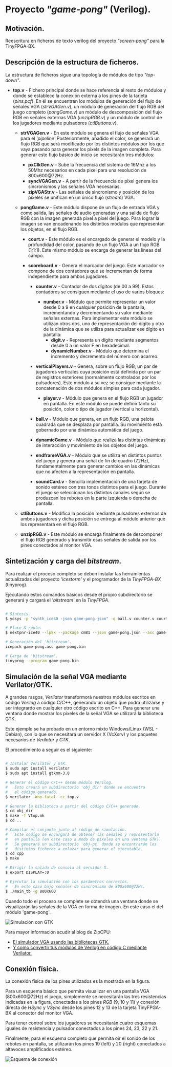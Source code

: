 # Proyecto *"game-pong"* (Verilog).

## Motivación.
Reescritura en ficheros de texto verilog del proyecto _"screen-pong"_ para la TinyFPGA-BX.

## Descripción de la estructura de ficheros.
La estructura de ficheros sigue una topología de módulos de tipo _"top-down"_.

 - **top.v** - Fichero principal donde se hace referencia al resto de módulos y donde se establece la conexión externa a los pines de la tarjeta (_pins.pcf_).
 En él se encuentran los módulos de generación del flujo de señales VGA (_strVGAGen.v_), un módulo de generación del flujo RGB del juego completo (_pongGame.v_) un módulo de descomposición del flujo RGB en señales externas VGA (_unzipRGB.v_) y un módulo de control de los jugadores mediante pulsadores (_ctlButtons.v_).

    - **strVGAGen.v** - En este módulo se genera el flujo de señales VGA para el _'pipeline'_ Posteriormente, añadido el color, se generará un flujo RGB que será modificado por los distintos módulos por los que vaya pasando para generar los pixels de la imagen completa.
    Para generar este flujo básico de inicio se necesitarán tres módulos:
        - **pxClkGen.v** - Sube la frecuencia del sistema de 16Mhz a los 50Mhz necesarios en cada pixel para una resolución de 800x600@72Hz.
        - **syncVGAGen.v** - A partir de la frecuencia de píxel genera los sincronismos y las señales VGA necesarias.
        - **zipVGAStr.v** - Las señales de sincronismo y posición de los píxeles se unifican en un único flujo (_stream_) VGA. 

    - **pongGame.v** - Este módulo dispone de un flujo de entrada VGA y como salida, las señales de audio generadas y una salida de flujo RGB con la imagen generada pixel a pixel del juego. Para lograr la imagen se van encadenando los distintios módulos que representan los objetos, en el flujo RGB.
      - **court.v** - Este módulo es el encargado de generar el modelo y la profundidad del color, pasando de un flujo VGA a un flujo RGB (1:1:1). Este mismo módulo se encarga de generar las líneas del campo.
      
      - **scoreboard.v** - Genera el marcador del juego. Este marcador se compone de dos contadores que se incrementan de forma independiente para ambos jugadores.
        - **counter.v** - Contador de dos dígitos (de 00 a 99). Estos contadores se consiguen mediante el uso de varios bloques:
            - **number.v** - Módulo que permite representar un valor desde 0 a 9 en cualquier posición de la pantalla, incrementando y decrementando su valor mediante señales externas.
            Para implementar este módulo se utilizan otros dos, uno de representación del dígito y otro de la dinámica que se utiliza para actualizar ese dígito en pantalla: 
                - **digit.v** - Representa un dígito mediante segmentos desde 0 a un valor F en hexadecimal.
                - **dynamicNumber.v** - Módulo que determina el incremento y decremento del número con acarreo.

        - **verticalPlayers.v** - Genera, sobre un flujo RGB, un par de jugadores verticales cuya posición está definida por un par de registros exteriores (normalmente controlados por los pulsadores). Este módulo a su vez se consigue mediante la concatenación de dos módulos simples para cada jugador.
            - **player.v** - Módulo que genera en el flujo RGB un jugador en pantalla. En este módulo se puede definir tanto su posición, color o tipo de jugador (vertical u horizontal).

        - **ball.v** - Módulo que genera, en un flujo RGB, una pelota cuadrada que se desplaza por pantalla. Su movimiento está gobernado por una dinámica automática del juego.

        - **dynamicGame.v** - Módulo que realiza las distintas dinámicas de interacción y movimiento de los objetos del juego.

        - **endframeVGA.v** - Módulo que se utiliza en distintos puntos del juego y genera una señal de fin de cuadro (72Hz), fundamentalmente para generar cambios en las dinámicas que no afecten a la representación en pantalla.

        - **soundCard.v** - Sencilla implementación de una tarjeta de sonido estéreo con tres tonos distintos para el juego. Durante el juego se seleccionan los distintos canales según se produzcan los rebotes en la parte izquierda o derecha de pantalla.

    - **ctlButtons.v** - Modifica la posición mediante pulsadores externos de ambos jugadores y dicha posición se entrega al módulo anterior que los representará en el flujo RGB.

    - **unzipRGB.v** - Este módulo se encarga finalmente de descomponer el flujo RGB generado y transmitir esas señales de salida por los pines conectados al monitor VGA.

## Sintetización y carga del _bitstream_.
Para realizar el proceso completo se deben instalar las herramientas actualizadas del proyecto _'icestorm'_ y el programador de la _TinyFPGA-BX_ (tinyprog).

Ejecutando estos comandos básicos desde el propio subdirectorio se generará y cargará el _'bitstream'_ en la _TinyFPGA_.

```bash

# Síntesis.
$ yosys -p "synth_ice40 -json game-pong.json" -q ball.v counter.v court.v ctlButtons.v digit.v dynamicGame.v dynamicNumber.v endframeVGA.v number.v player.v pongGame.v pxClkGen.v scoreboard.v soundCard.v strVGAGen.v syncVGAGen.v top.v unzipRGB.v verticalPlayers.v zipVGAStr.v

# Place & route.
$ nextpnr-ice40 --lp8k --package cm81 --json game-pong.json --asc game-pong.asc --pcf pins.pcf -q

# Generación del 'bitstream'.
icepack game-pong.asc game-pong.bin

# Carga de 'bitstream'.
tinyprog --program game-pong.bin

```

## Simulación de la señal VGA mediante Verilator/GTK.
A grandes rasgos, _Verilator_ transformorá nuestros módulos escritos en código _Verilog_ a código C/C++, generando un objeto que podrá utilizarse y ser integrardo en cualquier otro código escrito en C++.
Para generar una ventana donde mostrar los píxeles de la señal VGA se utilizará la biblioteca GTK.

Este ejemplo se ha probado en un entorno mixto Windows/Linux (WSL - Debian), con lo que se necesitará un servidor X (VcXsrv) y los paquetes necesarios de _Verilator_ y _GTK_.

El procedimiento a seguir es el siguiente:

```bash

# Instalar Verilator y GTK.
$ sudo apt install verilator
$ sudo apt install gtkmm-3.0

# Generar el código C/C++ desde módulo Verilog.
#   Esto creará un subdirectorio 'obj_dir' donde se encuentra
#   el código generado.
$ verilator -Wno-fatal -cc top.v

# Generar la biblioteca a partir del código C/C++ generado.
$ cd obj_dir
$ make -f Vtop.mk
$ cd ..

# Compilar el conjunto junto al código de simulación.
#   Este código se encargará de obtener las señales y representarla
#   en pantalla (en este caso a modo de píxeles en una ventana GTK).
#   Se generará un subdirectorio 'obj-pc' donde se encontrarán los
#   distintos ficheros a enlazar para generar el ejecutable.
$ cd cpp
$ make

# Dirigir la salida de consola al servidor X.
$ export DISPLAY=:0

# Ejecutar la simulación con los parámetros correctos.
#   En este caso bajo señales de sincronismo de 800x600@72Hz.
$ ./main_tb -g 800x600

```
Cuando todo el proceso se complete se obtendrá una ventana donde se visualizarán las señales de la VGA en forma de imagen. En este caso el del módulo 'game-pong'.

![Simulación con GTK](https://raw.githubusercontent.com/juanmard/screen-pong/gtk-verilator/game-pong/verilog/gallery/vga_sim.jpg)

Para mayor información acudir al blog de ZipCPU:

* [El simulador VGA usando las bibliotecas GTK.](https://zipcpu.com/blog/2018/11/29/llvga.html)
* [Y como convertir tus módulos de Verilog en código C mediante Verilator.](https://zipcpu.com/blog/2017/06/21/looking-at-verilator.html)

## Conexión física.
La conexión física de los pines utilizados es la mostrada en la figura.

Para un esquema básico que permita visualizar en una pantalla VGA (800x600@72Hz) el juego, simplemente se necesitarán las tres resistencias indicadas en la figura, conectadas a los pines _RGB_ (9, 10 y 11) y conexión directa de _HSync_ y _VSync_ desde los pines 12 y 13 de la tarjeta TinyFPGA-BX al conector del monitor VGA.

Para tener control sobre los jugadores se necesitarán cuatro esquemas iguales de resistencia y pulsador conectados a los pines 24, 23, 22 y 21.

Finalmente, para el esquema completo que permita oir el sonido de los rebotes en pantalla, se utilizarán los pines 19 (left) y 20 (right) conectados a altavoces amplificados estéreo.

![Esquema de conexión](https://raw.githubusercontent.com/juanmard/screen-pong/master/apio-tinyFPGA-BX/doc/screen-pong-TinyFPGA-BX.jpg)



